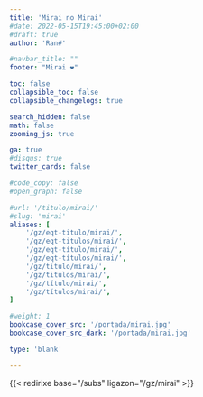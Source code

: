 ```yaml
---
title: 'Mirai no Mirai'
#date: 2022-05-15T19:45:00+02:00
#draft: true
author: 'Ran#'

#navbar_title: ""
footer: "Mirai ❤️"

toc: false
collapsible_toc: false
collapsible_changelogs: true

search_hidden: false
math: false
zooming_js: true

ga: true
#disqus: true
twitter_cards: false

#code_copy: false
#open_graph: false

#url: '/titulo/mirai/'
#slug: 'mirai'
aliases: [
    '/gz/eqt-titulo/mirai/',
    '/gz/eqt-titulos/mirai/',
    '/gz/eqt-título/mirai/',
    '/gz/eqt-títulos/mirai/',
    '/gz/titulo/mirai/',
    '/gz/titulos/mirai/',
    '/gz/título/mirai/',
    '/gz/títulos/mirai/',
]

#weight: 1
bookcase_cover_src: '/portada/mirai.jpg'
bookcase_cover_src_dark: '/portada/mirai.jpg'

type: 'blank'

---
```


{{< redirixe base="/subs" ligazon="/gz/mirai" >}}
